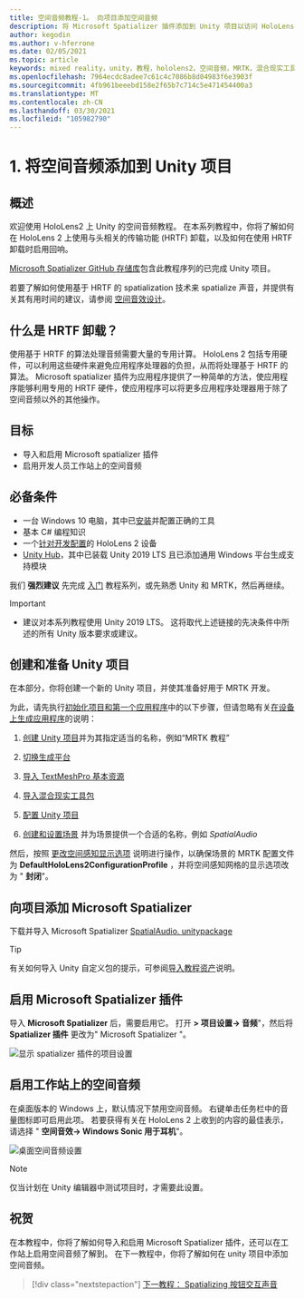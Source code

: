 ```yaml
---
title: 空间音频教程-1。 向项目添加空间音频
description: 将 Microsoft Spatializer 插件添加到 Unity 项目以访问 HoloLens 2 HRTF 硬件卸载。
author: kegodin
ms.author: v-hferrone
ms.date: 02/05/2021
ms.topic: article
keywords: mixed reality，unity，教程，hololens2，空间音频，MRTK，混合现实工具包，UWP，Windows 10，HRTF，head 相关传输函数，回音，Microsoft Spatializer
ms.openlocfilehash: 7964ecdc8adee7c61c4c7086b8d04983f6e3903f
ms.sourcegitcommit: 4fb961beeebd158e2f65b7c714c5e471454400a3
ms.translationtype: MT
ms.contentlocale: zh-CN
ms.lasthandoff: 03/30/2021
ms.locfileid: "105982790"
---
```

# <a name="1-adding-spatial-audio-to-your-unity-project"></a>1. 将空间音频添加到 Unity 项目

## <a name="overview"></a>概述

欢迎使用 HoloLens2 上 Unity 的空间音频教程。 在本系列教程中，你将了解如何在 HoloLens 2 上使用与头相关的传输功能 (HRTF) 卸载，以及如何在使用 HRTF 卸载时启用回响。

[Microsoft Spatializer GitHub 存储库](https://github.com/microsoft/spatialaudio-unity)包含此教程序列的已完成 Unity 项目。

若要了解如何使用基于 HRTF 的 spatialization 技术来 spatialize 声音，并提供有关其有用时间的建议，请参阅 [空间音效设计](/windows/mixed-reality/spatial-sound-design)。

## <a name="what-is-hrtf-offload"></a>什么是 HRTF 卸载？

使用基于 HRTF 的算法处理音频需要大量的专用计算。 HoloLens 2 包括专用硬件，可以利用这些硬件来避免应用程序处理器的负担，从而将处理基于 HRTF 的算法。  Microsoft spatializer 插件为应用程序提供了一种简单的方法，使应用程序能够利用专用的 HRTF 硬件，使应用程序可以将更多应用程序处理器用于除了空间音频以外的其他操作。

## <a name="objectives"></a>目标

* 导入和启用 Microsoft spatializer 插件
* 启用开发人员工作站上的空间音频

## <a name="prerequisites"></a>必备条件

* 一台 Windows 10 电脑，其中已[安装](../../install-the-tools.md)并配置正确的工具
* 基本 C# 编程知识
* 一个[针对开发配置](../../platform-capabilities-and-apis/using-visual-studio.md#enabling-developer-mode)的 HoloLens 2 设备
* <a href="https://docs.unity3d.com/Manual/GettingStartedInstallingHub.html" target="_blank">Unity Hub</a>，其中已装载 Unity 2019 LTS 且已添加通用 Windows 平台生成支持模块

我们 **强烈建议** 先完成 [入门](mr-learning-base-01.md) 教程系列，或先熟悉 Unity 和 MRTK，然后再继续。

> [!IMPORTANT]
>
> * 建议对本系列教程使用 Unity 2019 LTS。 这将取代上述链接的先决条件中所述的所有 Unity 版本要求或建议。

## <a name="creating-and-preparing-the-unity-project"></a>创建和准备 Unity 项目

在本部分，你将创建一个新的 Unity 项目，并使其准备好用于 MRTK 开发。

为此，请先执行[初始化项目和第一个应用程序](mr-learning-base-02.md)中的以下步骤，但请忽略有关[在设备上生成应用程序](mr-learning-base-02.md#building-your-application-to-your-hololens-2)的说明：

1. [创建 Unity 项目](mr-learning-base-02.md#creating-the-unity-project)并为其指定适当的名称，例如“MRTK 教程”

1. [切换生成平台](mr-learning-base-02.md#configuring-the-unity-project)

1. [导入 TextMeshPro 基本资源](mr-learning-base-02.md#importing-the-textmeshpro-essential-resources)

1. [导入混合现实工具包](mr-learning-base-02.md#importing-the-mixed-reality-toolkit)

1. [配置 Unity 项目](mr-learning-base-02.md#configuring-the-unity-project)

1. [创建和设置场景](mr-learning-base-02.md#creating-and-configuring-the-scene) 并为场景提供一个合适的名称，例如 *SpatialAudio*

然后，按照 [更改空间感知显示选项](mr-learning-base-03.md#changing-the-spatial-awareness-display-option) 说明进行操作，以确保场景的 MRTK 配置文件为 **DefaultHoloLens2ConfigurationProfile** ，并将空间感知网格的显示选项改为 " **封闭**"。

## <a name="adding-microsoft-spatializer-to-the-project"></a>向项目添加 Microsoft Spatializer

下载并导入 Microsoft Spatializer  <a href="https://github.com/microsoft/spatialaudio-unity/releases/download/v1.0.18/Microsoft.SpatialAudio.Spatializer.Unity.1.0.18.unitypackage" target="_blank">SpatialAudio. unitypackage </a>

>[!TIP]
> 有关如何导入 Unity 自定义包的提示，可参阅[导入教程资产](mr-learning-base-02.md#importing-the-tutorial-assets)说明。

## <a name="enable-the-microsoft-spatializer-plugin"></a>启用 Microsoft Spatializer 插件

导入 **Microsoft Spatializer** 后，需要启用它。 打开 **> 项目设置-> 音频**"，然后将 **Spatializer 插件** 更改为" Microsoft Spatializer "。

![显示 spatializer 插件的项目设置](images/spatial-audio/spatial-audio-01-section3-step1-1.png)

## <a name="enable-spatial-audio-on-your-workstation"></a>启用工作站上的空间音频

在桌面版本的 Windows 上，默认情况下禁用空间音频。 右键单击任务栏中的音量图标即可启用此项。 若要获得有关在 HoloLens 2 上收到的内容的最佳表示，请选择 " **空间音效-> Windows Sonic 用于耳机**"。

![桌面空间音频设置](images/spatial-audio/spatial-audio-01-section4-step1-1.png)

> [!NOTE]
> 仅当计划在 Unity 编辑器中测试项目时，才需要此设置。

## <a name="congratulations"></a>祝贺

在本教程中，你将了解如何导入和启用 Microsoft Spatializer 插件，还可以在工作站上启用空间音频了解到。
在下一教程中，你将了解如何在 unity 项目中添加空间音频。

> [!div class="nextstepaction"]
> [下一教程： Spatializing 按钮交互声音](unity-spatial-audio-ch2.md)
